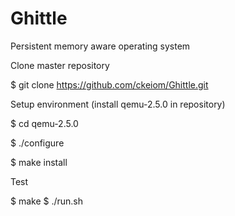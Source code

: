 # Ghittle
Persistent memory aware operating system

Clone master repository

$ git clone https://github.com/ckeiom/Ghittle.git

Setup environment (install qemu-2.5.0 in repository)

$ cd qemu-2.5.0

$ ./configure

$ make install

Test

$ make
$ ./run.sh
